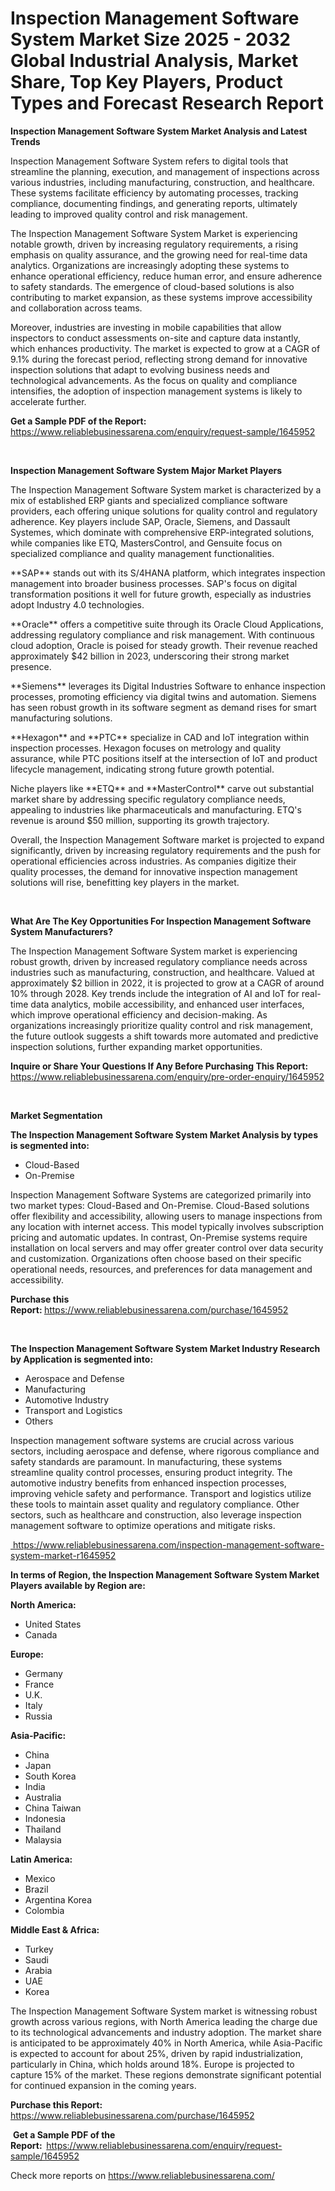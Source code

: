 <p><h1>Inspection Management Software System Market Size 2025 - 2032 Global Industrial Analysis, Market Share, Top Key Players, Product Types and Forecast Research Report</h1></p><p><strong>Inspection Management Software System Market Analysis and Latest Trends</strong></p>
<p><p>Inspection Management Software System refers to digital tools that streamline the planning, execution, and management of inspections across various industries, including manufacturing, construction, and healthcare. These systems facilitate efficiency by automating processes, tracking compliance, documenting findings, and generating reports, ultimately leading to improved quality control and risk management.</p><p>The Inspection Management Software System Market is experiencing notable growth, driven by increasing regulatory requirements, a rising emphasis on quality assurance, and the growing need for real-time data analytics. Organizations are increasingly adopting these systems to enhance operational efficiency, reduce human error, and ensure adherence to safety standards. The emergence of cloud-based solutions is also contributing to market expansion, as these systems improve accessibility and collaboration across teams.</p><p>Moreover, industries are investing in mobile capabilities that allow inspectors to conduct assessments on-site and capture data instantly, which enhances productivity. The market is expected to grow at a CAGR of 9.1% during the forecast period, reflecting strong demand for innovative inspection solutions that adapt to evolving business needs and technological advancements. As the focus on quality and compliance intensifies, the adoption of inspection management systems is likely to accelerate further.</p></p>
<p><strong>Get a Sample PDF of the Report:&nbsp;</strong> <a href="https://www.reliablebusinessarena.com/enquiry/request-sample/1645952?utm_campaign=3211&utm_medium=2&utm_source=Github&utm_content=ia&utm_term=29032025&utm_id=inspection-management-software-system">https://www.reliablebusinessarena.com/enquiry/request-sample/1645952</a></p>
<p>&nbsp;</p>
<p><strong>Inspection Management Software System Major Market Players</strong></p>
<p><p>The Inspection Management Software System market is characterized by a mix of established ERP giants and specialized compliance software providers, each offering unique solutions for quality control and regulatory adherence. Key players include SAP, Oracle, Siemens, and Dassault Systemes, which dominate with comprehensive ERP-integrated solutions, while companies like ETQ, MastersControl, and Gensuite focus on specialized compliance and quality management functionalities.</p><p>**SAP** stands out with its S/4HANA platform, which integrates inspection management into broader business processes. SAP's focus on digital transformation positions it well for future growth, especially as industries adopt Industry 4.0 technologies.</p><p>**Oracle** offers a competitive suite through its Oracle Cloud Applications, addressing regulatory compliance and risk management. With continuous cloud adoption, Oracle is poised for steady growth. Their revenue reached approximately $42 billion in 2023, underscoring their strong market presence.</p><p>**Siemens** leverages its Digital Industries Software to enhance inspection processes, promoting efficiency via digital twins and automation. Siemens has seen robust growth in its software segment as demand rises for smart manufacturing solutions.</p><p>**Hexagon** and **PTC** specialize in CAD and IoT integration within inspection processes. Hexagon focuses on metrology and quality assurance, while PTC positions itself at the intersection of IoT and product lifecycle management, indicating strong future growth potential.</p><p>Niche players like **ETQ** and **MasterControl** carve out substantial market share by addressing specific regulatory compliance needs, appealing to industries like pharmaceuticals and manufacturing. ETQ's revenue is around $50 million, supporting its growth trajectory.</p><p>Overall, the Inspection Management Software market is projected to expand significantly, driven by increasing regulatory requirements and the push for operational efficiencies across industries. As companies digitize their quality processes, the demand for innovative inspection management solutions will rise, benefitting key players in the market.</p></p>
<p>&nbsp;</p>
<p><strong>What Are The Key Opportunities For Inspection Management Software System Manufacturers?</strong></p>
<p><p>The Inspection Management Software System market is experiencing robust growth, driven by increased regulatory compliance needs across industries such as manufacturing, construction, and healthcare. Valued at approximately $2 billion in 2022, it is projected to grow at a CAGR of around 10% through 2028. Key trends include the integration of AI and IoT for real-time data analytics, mobile accessibility, and enhanced user interfaces, which improve operational efficiency and decision-making. As organizations increasingly prioritize quality control and risk management, the future outlook suggests a shift towards more automated and predictive inspection solutions, further expanding market opportunities.</p></p>
<p><strong>Inquire or Share Your Questions If Any Before Purchasing This Report:</strong> <a href="https://www.reliablebusinessarena.com/enquiry/pre-order-enquiry/1645952?utm_campaign=3211&utm_medium=2&utm_source=Github&utm_content=ia&utm_term=29032025&utm_id=inspection-management-software-system">https://www.reliablebusinessarena.com/enquiry/pre-order-enquiry/1645952</a></p>
<p>&nbsp;</p>
<p><strong>Market Segmentation</strong></p>
<p><strong>The Inspection Management Software System Market Analysis by types is segmented into:</strong></p>
<p><ul><li>Cloud-Based</li><li>On-Premise</li></ul></p>
<p><p>Inspection Management Software Systems are categorized primarily into two market types: Cloud-Based and On-Premise. Cloud-Based solutions offer flexibility and accessibility, allowing users to manage inspections from any location with internet access. This model typically involves subscription pricing and automatic updates. In contrast, On-Premise systems require installation on local servers and may offer greater control over data security and customization. Organizations often choose based on their specific operational needs, resources, and preferences for data management and accessibility.</p></p>
<p><strong>Purchase this Report:&nbsp;</strong><a href="https://www.reliablebusinessarena.com/purchase/1645952?utm_campaign=3211&utm_medium=2&utm_source=Github&utm_content=ia&utm_term=29032025&utm_id=inspection-management-software-system">https://www.reliablebusinessarena.com/purchase/1645952</a></p>
<p>&nbsp;</p>
<p><strong>The Inspection Management Software System Market Industry Research by Application is segmented into:</strong></p>
<p><ul><li>Aerospace and Defense</li><li>Manufacturing</li><li>Automotive Industry</li><li>Transport and Logistics</li><li>Others</li></ul></p>
<p><p>Inspection management software systems are crucial across various sectors, including aerospace and defense, where rigorous compliance and safety standards are paramount. In manufacturing, these systems streamline quality control processes, ensuring product integrity. The automotive industry benefits from enhanced inspection processes, improving vehicle safety and performance. Transport and logistics utilize these tools to maintain asset quality and regulatory compliance. Other sectors, such as healthcare and construction, also leverage inspection management software to optimize operations and mitigate risks.</p></p>
<p><a href="https://www.reliablebusinessarena.com/inspection-management-software-system-market-r1645952?utm_campaign=3211&utm_medium=2&utm_source=Github&utm_content=ia&utm_term=29032025&utm_id=inspection-management-software-system">&nbsp;https://www.reliablebusinessarena.com/inspection-management-software-system-market-r1645952</a></p>
<p><strong>In terms of Region, the Inspection Management Software System Market Players available by Region are:</strong></p>
<p>
    <p> <strong> North America: </strong>
        <ul>
            <li>United States</li>
            <li>Canada</li>
        </ul>
        </p> 
    <p> <strong> Europe: </strong>
        <ul>
            <li>Germany</li>
            <li>France</li>
            <li>U.K.</li>
            <li>Italy</li>
            <li>Russia</li>
        </ul>
        </p> 
    <p> <strong> Asia-Pacific: </strong>
        <ul>
            <li>China</li>
            <li>Japan</li>
            <li>South Korea</li>
            <li>India</li>
            <li>Australia</li>
            <li>China Taiwan</li>
            <li>Indonesia</li>
            <li>Thailand</li>
            <li>Malaysia</li>
        </ul>
        </p> 
    <p> <strong> Latin America: </strong>
        <ul>
            <li>Mexico</li>
            <li>Brazil</li>
            <li>Argentina Korea</li>
            <li>Colombia</li>
        </ul>
        </p> 
    <p> <strong> Middle East & Africa: </strong>
        <ul>
            <li>Turkey</li>
            <li>Saudi</li>
            <li>Arabia</li>
            <li>UAE</li>
            <li>Korea</li>
        </ul>
    </p>
    </p>
<p><p>The Inspection Management Software System market is witnessing robust growth across various regions, with North America leading the charge due to its technological advancements and industry adoption. The market share is anticipated to be approximately 40% in North America, while Asia-Pacific is expected to account for about 25%, driven by rapid industrialization, particularly in China, which holds around 18%. Europe is projected to capture 15% of the market. These regions demonstrate significant potential for continued expansion in the coming years.</p></p>
<p><strong>Purchase this Report: </strong><a href="https://www.reliablebusinessarena.com/purchase/1645952?utm_campaign=3211&utm_medium=2&utm_source=Github&utm_content=ia&utm_term=29032025&utm_id=inspection-management-software-system">https://www.reliablebusinessarena.com/purchase/1645952</a></p>
<p>&nbsp;<strong>Get a Sample PDF of the Report:&nbsp;&nbsp;</strong><a href="https://www.reliablebusinessarena.com/enquiry/request-sample/1645952?utm_campaign=3211&utm_medium=2&utm_source=Github&utm_content=ia&utm_term=29032025&utm_id=inspection-management-software-system">https://www.reliablebusinessarena.com/enquiry/request-sample/1645952</a></p>
<p><strong></strong></p>
<p>Check more reports on <a href="https://www.reliablebusinessarena.com/?utm_campaign=3211&utm_medium=2&utm_source=Github&utm_content=ia&utm_term=29032025&utm_id=inspection-management-software-system">https://www.reliablebusinessarena.com/</a></p>